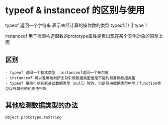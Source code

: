 # typeof & instanceof 的区别与使用
typeof 返回一个字符串 表示未经计算的操作数的类型
    typeof(1) || type 1

instanceof 用于检测构造函数的prototype属性是否出现在某个实例对象的原型上面

## 区别
    - typeof 返回一个基本类型  instanceof返回一个布尔值
    - instanceof 可以准确地判断复杂引用数据类型但是不能判断基础数据类型
    - typeof 虽然可以判断基础数据类型（null）除外，但是引用数据类型中除了function类型以外其他的也无法判断

## 其他检测数据类型的办法
    Object.prototype.toString
